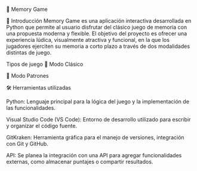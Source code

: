 🧠 Memory Game

🎯 Introducción
Memory Game es una aplicación interactiva desarrollada en Python que permite al usuario disfrutar del clásico juego de memoria con una propuesta moderna y flexible. El objetivo del proyecto es ofrecer una experiencia lúdica, visualmente atractiva y funcional, en la que los jugadores ejerciten su memoria a corto plazo a través de dos modalidades distintas de juego.

 Tipos de juego
🔁 Modo Clásico

🔲 Modo Patrones

🛠️ Herramientas utilizadas

Python: Lenguaje principal para la lógica del juego y la implementación de las funcionalidades.

Visual Studio Code (VS Code): Entorno de desarrollo utilizado para escribir y organizar el código fuente.

GitKraken: Herramienta gráfica para el manejo de versiones, integración con Git y GitHub.

API: Se planea la integración con una API para agregar funcionalidades externas, como almacenar puntajes o compartir resultados.
